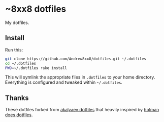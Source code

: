 # ~8xx8 dotfiles

My dotfiles.

## Install

Run this:

```sh
git clone https://github.com/Andrew8xx8/dotfiles.git ~/.dotfiles
cd ~/.dotfiles
PWD=~/.dotfiles rake install
```

This will symlink the appropriate files in `.dotfiles` to your home
directory. Everything is configured and tweaked within `~/.dotfiles`.

## Thanks

These dotfiles forked from [akalyaev dotfiles](https://github.com/akalyaev/dotfiles) that heavily inspired by [holman does
dotfiles](https://github.com/holman/dotfiles).
